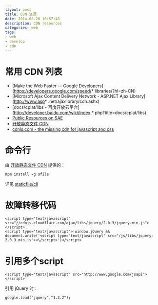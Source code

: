 ```yaml
---
layout: post
title: CDN 资源
date: 2014-08-20 10:57:48
description: CDN resources
categories: web
tags:
- web
- develop
- cdn
---
```

# 常用 CDN 列表

* [Make the Web Faster — Google Developers](https://developers.google.com/speed/* libraries/?hl=zh-CN)
* [Microsoft Ajax Content Delivery Network - ASP.NET Ajax Library](http://www.asp* .net/ajaxlibrary/cdn.ashx)
* [docs/cplat/libs - 百度开放云平台](http://developer.baidu.com/wiki/index.* php?title=docs/cplat/libs)
* [Public Resources on SAE](http://lib.sinaapp.com/)
* [开放静态文件 CDN](http://www.staticfile.org/)
* [cdnjs.com - the missing cdn for javascript and css](http://cdnjs.com/)

# 命令行

由 [开放静态文件 CDN](http://www.staticfile.org/) 提供的：

    npm install -g sfile

详见 [staticfile/cli](https://github.com/staticfile/cli#readme)

# 故障转移代码

    <script type="text/javascript" src="//cdnjs.cloudflare.com/ajax/libs/jquery/2.0.3/jquery.min.js"></script>
    <script type="text/javascript">!window.jQuery && document.write('<script type="text/javascript" src="/js/libs/jquery-2.0.3.min.js"><\/script>')</script>  

# 引用多个script

    <script type="text/javascript" src="http://www.google.com/jsapi"></script>

引用 jQuery 时：

    google.load("jquery","1.3.2");
